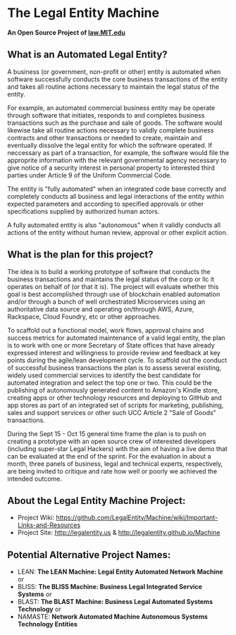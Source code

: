 
# The Legal Entity Machine 
**An Open Source Project of <a href="http://law.mit.edu">law.MIT.edu</a>**


## What is an Automated Legal Entity?

A business (or government, non-profit or other) entity is automated when software successfully conducts the core business transactions of the entity and takes all routine actions necessary to maintain the legal status of the entity. 

For example, an automated commercial business entity may be operate through software that initiates, responds to and completes business transactions such as the purchase and sale of goods. The software would likewise take all routine actions necessary to validly complete business contracts and other transactions or needed to create, maintain and eventually dissolve the legal entity for which the softrware operated.   If neccessary as part of a transaction, for example, the software would file the approprite information with the relevant governmental agency necessary to give notice of a security interest in personal property to interested third parties under Article 9 of the Uniform Commercial Code. 

The entity is "fully automated" when an integrated code base correctly and completely conducts all business and legal interactions of the entity within expected parameters and according to specified approvals or other specifications supplied by authorized human actors.  

A fully automated entity is also "autonomous" when it validly conducts all actions of the entity without human review, approval or other explicit action.  

## What is the plan for this project?

The idea is to build a working prototype of software that conducts the business transactions and maintains the legal status of the corp or llc it operates on behalf of (or that it is). The project will evaluate whether this goal is best accomplished through use of blockchain enabled automation and/or through a bunch of well orchestrated Microservices using an authoritative data source and operating on/through AWS, Azure, Rackspace, Cloud Foundry, etc or other approaches. 

To scaffold out a functional model, work flows, approval chains and success metrics for automated maintenance of a valid legal entity, the plan is to work with one or more Secretary of State offices that have already expressed interest and willingness to provide review and feedback at key points during the agile/lean development cycle.  To scaffold out the conduct of successful business transactions the plan is to assess several existing, widely used commercial services to identify the best candidate for automated integration and select the top one or two.  This could be the publishing of autonomously generated content to Amazon's Kindle store, creating apps or other technology resources and deploying to GitHub and app stores as part of an integrated set of scripts for marketing, publishing, sales and support services or other such UCC Article 2 "Sale of Goods" transactions. 

During the Sept 15 - Oct 15 general time frame the plan is to push on creating a prototype with an open source crew of interested developers (including super-star Legal Hackers) with the aim of having a live demo that can be evaluated at the end of the sprint.  For the evaluation in about a month, three panels of business, legal and technical experts, respectively, are being invited to critique and rate how well or poorly we achieved the intended outcome.  

## About the Legal Entity Machine Project:
* Project Wiki: https://github.com/LegalEntity/Machine/wiki/Important-Links-and-Resources
* Project Site: http://legalentity.us & http://legalentity.github.io/Machine


## Potential Alternative Project Names:

* LEAN: **The LEAN Machine: Legal Entity Automated Network Machine** or
* BLISS: **The BLISS Machine: Business Legal Integrated Service Systems** or
* BLAST: **The BLAST Machine: Business Legal Automated Systems Technology** or 
* NAMASTE: **Network Automated Machine Autonomous Systems Technology Entities** 
